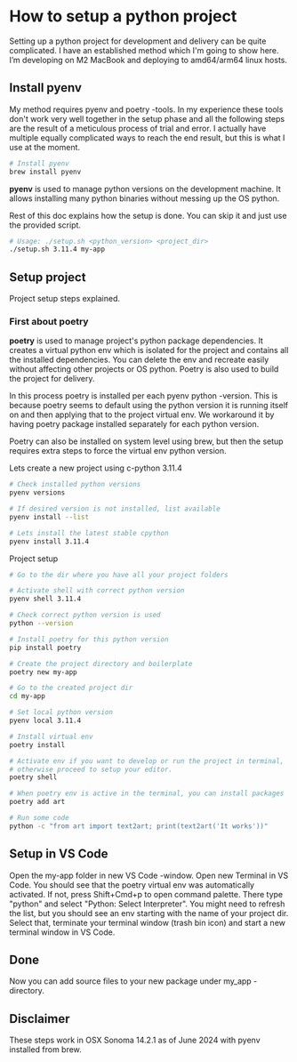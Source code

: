 # How to setup a python project

Setting up a python project for development and delivery can be quite complicated. I have an established method which I'm going to show here. I’m developing on M2 MacBook and deploying to amd64/arm64 linux hosts.

## Install pyenv

My method requires pyenv and poetry -tools. In my experience these tools don't work very well together in the setup phase and
all the following steps are the result of a meticulous process of trial and error. I actually have multiple equally complicated ways
to reach the end result, but this is what I use at the moment.

```bash
# Install pyenv
brew install pyenv
```

**pyenv** is used to manage python versions on the development machine. It allows installing many python binaries without messing up the OS python.

Rest of this doc explains how the setup is done. You can skip it and just use the provided script.

```bash
# Usage: ./setup.sh <python_version> <project_dir>
./setup.sh 3.11.4 my-app
```

## Setup project

Project setup steps explained.

### First about poetry

**poetry** is used to manage project's python package dependencies. It creates a virtual python env which is isolated for the project
and contains all the installed dependencies. You can delete the env and recreate easily without affecting other projects or OS python.
Poetry is also used to build the project for delivery.

In this process poetry is installed per each pyenv python -version. This is because poetry seems to default
using the python version it is running itself on and then applying that to the project virtual env. We workaround it by
having poetry package installed separately for each python version.

Poetry can also be installed on system level using brew, but then the setup requires extra steps to force the virtual env python version.

Lets create a new project using c-python 3.11.4

```bash
# Check installed python versions
pyenv versions

# If desired version is not installed, list available
pyenv install --list

# Lets install the latest stable cpython
pyenv install 3.11.4
```

Project setup

```bash
# Go to the dir where you have all your project folders

# Activate shell with correct python version
pyenv shell 3.11.4

# Check correct python version is used
python --version

# Install poetry for this python version
pip install poetry

# Create the project directory and boilerplate
poetry new my-app

# Go to the created project dir
cd my-app

# Set local python version
pyenv local 3.11.4

# Install virtual env
poetry install

# Activate env if you want to develop or run the project in terminal,
# otherwise proceed to setup your editor.
poetry shell

# When poetry env is active in the terminal, you can install packages
poetry add art

# Run some code
python -c "from art import text2art; print(text2art('It works'))"
```

## Setup in VS Code

Open the my-app folder in new VS Code -window. Open new Terminal in VS Code.
You should see that the poetry virtual env was automatically activated. If not, press Shift+Cmd+p to open command palette. There type "python" and select "Python: Select Interpreter". You might need to refresh the list, but you should see an env starting with the name of your project dir. Select that, terminate your terminal window (trash bin icon) and start a new terminal window in VS Code.

## Done

Now you can add source files to your new package under my_app -directory.

## Disclaimer

These steps work in OSX Sonoma 14.2.1 as of June 2024 with pyenv installed from brew.
